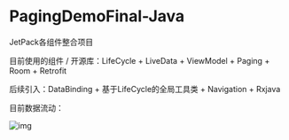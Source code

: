 # PagingDemoFinal-Java

JetPack各组件整合项目

目前使用的组件 / 开源库：LifeCycle + LiveData + ViewModel + Paging + Room + Retrofit

后续引入：DataBinding + 基于LifeCycle的全局工具类 + Navigation + Rxjava

目前数据流动：

![img](https://imgoldjii.oss-cn-beijing.aliyuncs.com/QQ20200210-012643@2x.png)